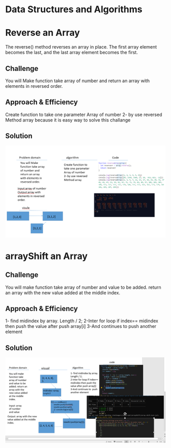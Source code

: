 # Data Structures and Algorithms

# Reverse an Array


The reverse() method reverses an array in place. The first array element becomes the last, and the last array element becomes the first.


## Challenge
You will Make function take array of number and return an array with elements in reversed order.


## Approach & Efficiency

Create function to take one parameter
Array of number 
2- by use reversed 
Method array 
because it is easy way to solve this challange 


## Solution

![](/challanges/assets/arrayReverse.PNG) 


# arrayShift an Array 




## Challenge
You will make function take array of number and value to be added. return an array with the new value added at the middle index.



## Approach & Efficiency

1- find midindex by array. Length / 2;
2-Inter for loop if index== midindex then push the value after push array[i]
3-And continues to  push another element



## Solution

![](/challanges/assets/arrayShift.PNG) 
